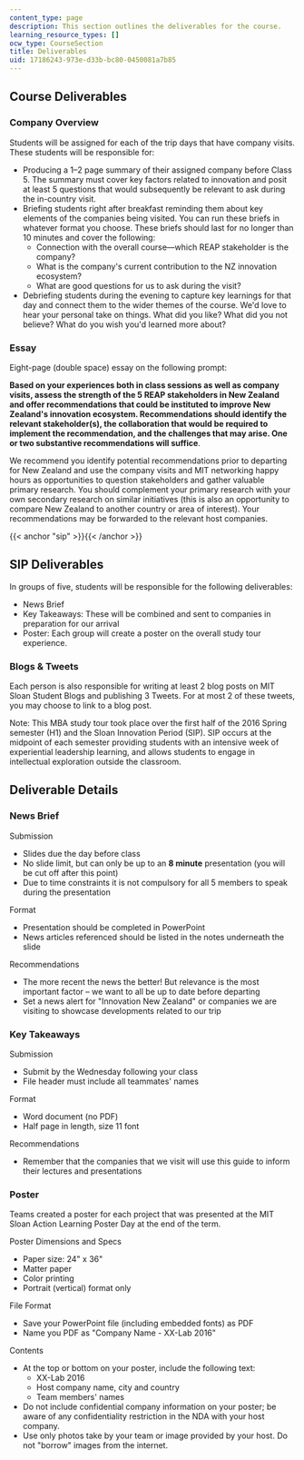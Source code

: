```yaml
---
content_type: page
description: This section outlines the deliverables for the course.
learning_resource_types: []
ocw_type: CourseSection
title: Deliverables
uid: 17186243-973e-d33b-bc80-0450081a7b85
---
```


Course Deliverables
-------------------

### Company Overview

Students will be assigned for each of the trip days that have company visits. These students will be responsible for:

*   Producing a 1–2 page summary of their assigned company before Class 5. The summary must cover key factors related to innovation and posit at least 5 questions that would subsequently be relevant to ask during the in-country visit.
*   Briefing students right after breakfast reminding them about key elements of the companies being visited. You can run these briefs in whatever format you choose. These briefs should last for no longer than 10 minutes and cover the following:
    *   Connection with the overall course—which REAP stakeholder is the company?
    *   What is the company's current contribution to the NZ innovation ecosystem?
    *   What are good questions for us to ask during the visit?
*   Debriefing students during the evening to capture key learnings for that day and connect them to the wider themes of the course. We'd love to hear your personal take on things. What did you like? What did you not believe? What do you wish you'd learned more about?

### Essay

Eight-page (double space) essay on the following prompt:

**Based on your experiences both in class sessions as well as company visits, assess the strength of the 5 REAP stakeholders in New Zealand and offer recommendations that could be instituted to improve New Zealand's innovation ecosystem. Recommendations should identify the relevant stakeholder(s), the collaboration that would be required to implement the recommendation, and the challenges that may arise. One or two substantive recommendations will suffice**.

We recommend you identify potential recommendations prior to departing for New Zealand and use the company visits and MIT networking happy hours as opportunities to question stakeholders and gather valuable primary research. You should complement your primary research with your own secondary research on similar initiatives (this is also an opportunity to compare New Zealand to another country or area of interest). Your recommendations may be forwarded to the relevant host companies.

{{< anchor "sip" >}}{{< /anchor >}}

SIP Deliverables
----------------

In groups of five, students will be responsible for the following deliverables:

*   News Brief
*   Key Takeaways: These will be combined and sent to companies in preparation for our arrival
*   Poster: Each group will create a poster on the overall study tour experience.

### Blogs & Tweets

Each person is also responsible for writing at least 2 blog posts on MIT Sloan Student Blogs and publishing 3 Tweets. For at most 2 of these tweets, you may choose to link to a blog post.

Note: This MBA study tour took place over the first half of the 2016 Spring semester (H1) and the Sloan Innovation Period (SIP). SIP occurs at the midpoint of each semester providing students with an intensive week of experiential leadership learning, and allows students to engage in intellectual exploration outside the classroom.

Deliverable Details
-------------------

### News Brief

Submission

*   Slides due the day before class
*   No slide limit, but can only be up to an **8 minute** presentation (you will be cut off after this point)
*   Due to time constraints it is not compulsory for all 5 members to speak during the presentation

Format

*   Presentation should be completed in PowerPoint
*   News articles referenced should be listed in the notes underneath the slide

Recommendations

*   The more recent the news the better! But relevance is the most important factor – we want to all be up to date before departing
*   Set a news alert for "Innovation New Zealand" or companies we are visiting to showcase developments related to our trip

### Key Takeaways

Submission

*   Submit by the Wednesday following your class
*   File header must include all teammates' names

Format

*   Word document (no PDF)
*   Half page in length, size 11 font

Recommendations

*   Remember that the companies that we visit will use this guide to inform their lectures and presentations

### Poster

Teams created a poster for each project that was presented at the MIT Sloan Action Learning Poster Day at the end of the term.

Poster Dimensions and Specs

*   Paper size: 24" x 36"
*   Matter paper
*   Color printing
*   Portrait (vertical) format only

File Format

*   Save your PowerPoint file (including embedded fonts) as PDF
*   Name you PDF as "Company Name - XX-Lab 2016"

Contents

*   At the top or bottom on your poster, include the following text:
    *   XX-Lab 2016
    *   Host company name, city and country
    *   Team members' names
*   Do not include confidential company information on your poster; be aware of any confidentiality restriction in the NDA with your host company.
*   Use only photos take by your team or image provided by your host. Do not "borrow" images from the internet.